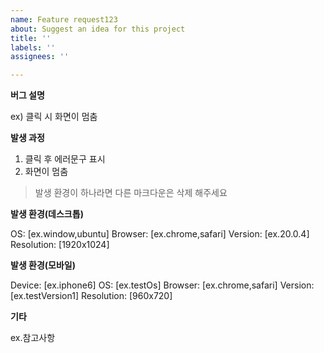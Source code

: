 ```yaml
---
name: Feature request123
about: Suggest an idea for this project
title: ''
labels: ''
assignees: ''

---
```


**버그 설명**

ex) 클릭 시 화면이 멈춤



**발생 과정**

1. 클릭 후 에러문구 표시
2. 화면이 멈춤


>발생 환경이 하나라면 다른 마크다운은 삭제 해주세요

**발생 환경(데스크톱)**

OS: [ex.window,ubuntu]
Browser: [ex.chrome,safari]
Version: [ex.20.0.4]
Resolution: [1920x1024]

**발생 환경(모바일)**

Device: [ex.iphone6]
OS: [ex.testOs]
Browser: [ex.chrome,safari]
Version: [ex.testVersion1]
Resolution: [960x720]

**기타**

ex.참고사항
